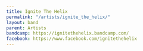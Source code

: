 ```yaml
---
title: Ignite The Helix
permalink: "/artists/ignite_the_helix/"
layout: band
parent: Artists
bandcamp: https://ignitethehelix.bandcamp.com/
facebook: https://www.facebook.com/ignitethehelix
---
```


